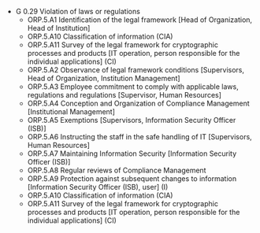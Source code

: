 * G 0.29 Violation of laws or regulations
  * ORP.5.A1 Identification of the legal framework [Head of Organization, Head of Institution]
  * ORP.5.A10 Classification of information (CIA)
  * ORP.5.A11 Survey of the legal framework for cryptographic processes and products [IT operation, person responsible for the individual applications] (CI)
  * ORP.5.A2 Observance of legal framework conditions [Supervisors, Head of Organization, Institution Management]
  * ORP.5.A3 Employee commitment to comply with applicable laws, regulations and regulations [Supervisor, Human Resources]
  * ORP.5.A4 Conception and Organization of Compliance Management [Institutional Management]
  * ORP.5.A5 Exemptions [Supervisors, Information Security Officer (ISB)]
  * ORP.5.A6 Instructing the staff in the safe handling of IT [Supervisors, Human Resources]
  * ORP.5.A7 Maintaining Information Security [Information Security Officer (ISB)]
  * ORP.5.A8 Regular reviews of Compliance Management
  * ORP.5.A9 Protection against subsequent changes to information [Information Security Officer (ISB), user] (I)
  * ORP.5.A10 Classification of information (CIA)
  * ORP.5.A11 Survey of the legal framework for cryptographic processes and products [IT operation, person responsible for the individual applications] (CI)
